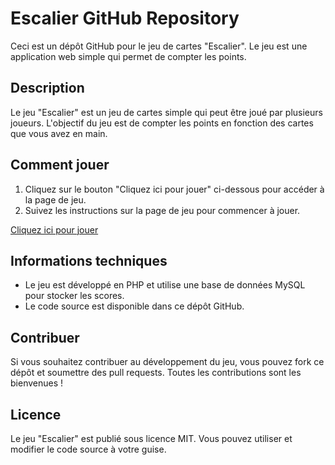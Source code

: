 # Escalier GitHub Repository

Ceci est un dépôt GitHub pour le jeu de cartes "Escalier". Le jeu est une application web simple qui permet de compter les points.

## Description

Le jeu "Escalier" est un jeu de cartes simple qui peut être joué par plusieurs joueurs. L'objectif du jeu est de compter les points en fonction des cartes que vous avez en main.

## Comment jouer

1. Cliquez sur le bouton "Cliquez ici pour jouer" ci-dessous pour accéder à la page de jeu.
2. Suivez les instructions sur la page de jeu pour commencer à jouer.

[Cliquez ici pour jouer](escalier.unaux.com)

## Informations techniques

* Le jeu est développé en PHP et utilise une base de données MySQL pour stocker les scores.
* Le code source est disponible dans ce dépôt GitHub.

## Contribuer

Si vous souhaitez contribuer au développement du jeu, vous pouvez fork ce dépôt et soumettre des pull requests. Toutes les contributions sont les bienvenues !

## Licence

Le jeu "Escalier" est publié sous licence MIT. Vous pouvez utiliser et modifier le code source à votre guise.
